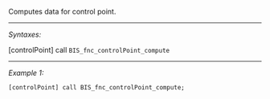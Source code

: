 Computes data for control point.


---
*Syntaxes:*

[controlPoint] call `BIS_fnc_controlPoint_compute`

---
*Example 1:*

```sqf
[controlPoint] call BIS_fnc_controlPoint_compute;
```